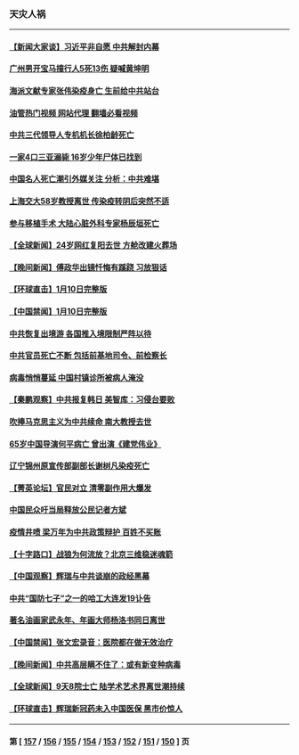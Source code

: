 ### 天灾人祸
---
#### [【新闻大家谈】习近平非自愿 中共解封内幕](../../pages/ncid280/n13904696.md?01120045) 
#### [广州男开宝马撞行人5死13伤 疑喊黄坤明](../../pages/ncid280/n13904660.md?01120045) 
#### [海派文献专家张伟染疫身亡 生前给中共站台](../../pages/ncid280/n13904559.md?01120045) 
#### [油管热门视频 网站代理 翻墙必看视频](http://138.2.39.72:81/youtube.html?epic-marker?01120045)
#### [中共三代领导人专机机长徐柏龄死亡](../../pages/ncid280/n13904491.md?01120045) 
#### [一家4口三亚溺毙 16岁少年尸体已找到](../../pages/ncid280/n13904537.md?01120045) 
#### [中国名人死亡潮引外媒关注 分析：中共难堪](../../pages/ncid280/n13904469.md?01120045) 
#### [上海交大58岁教授离世 传染疫转阴后突然不适](../../pages/ncid280/n13904241.md?01120045) 
#### [参与移植手术 大陆心脏外科专家杨辰垣死亡](../../pages/ncid280/n13904178.md?01120045) 
#### [【全球新闻】24岁网红复阳去世 方舱改建火葬场](../../pages/ncid280/n13904317.md?01120045) 
#### [【晚间新闻】傅政华出镜忏悔有蹊跷 习放狠话](../../pages/ncid280/n13904369.md?01120045) 
#### [【环球直击】1月10日完整版](../../pages/ncid280/n13904057.md?01120045) 
#### [【中国禁闻】1月10日完整版](../../pages/ncid280/n13904072.md?01120045) 
#### [中共恢复出境游 各国推入境限制严阵以待](../../pages/ncid280/n13904250.md?01120045) 
#### [中共官员死亡不断 包括前基地司令、前检察长](../../pages/ncid280/n13904117.md?01120045) 
#### [病毒悄悄蔓延 中国村镇诊所被病人淹没](../../pages/ncid280/n13904009.md?01120045) 
#### [【秦鹏观察】中共报复韩日 美智库：习侵台要败](../../pages/ncid280/n13904080.md?01120045) 
#### [吹捧马克思主义为中共续命 南大教授去世](../../pages/ncid280/n13904006.md?01120045) 
#### [65岁中国导演何平病亡 曾出演《建党伟业》](../../pages/ncid280/n13904014.md?01120045) 
#### [辽宁锦州原宣传部副部长谢树凡染疫死亡](../../pages/ncid280/n13904044.md?01120045) 
#### [【菁英论坛】官民对立 清零副作用大爆发](../../pages/ncid280/n13903992.md?01120045) 
#### [中国民众吁当局释放公民记者方斌](../../pages/ncid280/n13903947.md?01120045) 
#### [疫情井喷 梁万年为中共政策辩护 百姓不买账](../../pages/ncid280/n13903176.md?01120045) 
#### [【十字路口】战狼为何流放？北京三维稳迷魂箭](../../pages/ncid280/n13903898.md?01120045) 
#### [【中国观察】辉瑞与中共谈崩的政经黑幕](../../pages/ncid280/n13903624.md?01120045) 
#### [中共“国防七子”之一的哈工大连发19讣告](../../pages/ncid280/n13903696.md?01120045) 
#### [著名油画家武永年、年画大师杨洛书同日离世](../../pages/ncid280/n13903652.md?01120045) 
#### [【中国禁闻】张文宏录音：医院都在做无效治疗](../../pages/ncid280/n13903370.md?01120045) 
#### [【晚间新闻】中共高层瞒不住了：或有新变种病毒](../../pages/ncid280/n13903723.md?01120045) 
#### [【全球新闻】9天8院士亡 陆学术艺术界离世潮持续](../../pages/ncid280/n13903724.md?01120045) 
#### [【环球直击】辉瑞新冠药未入中国医保 黑市价惊人](../../pages/ncid280/n13903364.md?01120045) 

---
#### 第 [ [157](./157.md?01120045) / [156](./156.md?01120045) / [155](./155.md?01120045) / [154](./154.md?01120045) / [153](./153.md?01120045) / [152](./152.md?01120045) / [151](./151.md?01120045) / [150](./150.md?01120045) ] 页
